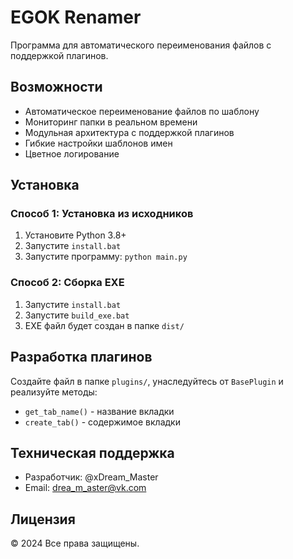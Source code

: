 # EGOK Renamer

Программа для автоматического переименования файлов с поддержкой плагинов.

## Возможности

- Автоматическое переименование файлов по шаблону
- Мониторинг папки в реальном времени
- Модульная архитектура с поддержкой плагинов
- Гибкие настройки шаблонов имен
- Цветное логирование

## Установка

### Способ 1: Установка из исходников
1. Установите Python 3.8+
2. Запустите `install.bat`
3. Запустите программу: `python main.py`

### Способ 2: Сборка EXE
1. Запустите `install.bat`
2. Запустите `build_exe.bat`
3. EXE файл будет создан в папке `dist/`

## Разработка плагинов

Создайте файл в папке `plugins/`, унаследуйтесь от `BasePlugin` и реализуйте методы:
- `get_tab_name()` - название вкладки
- `create_tab()` - содержимое вкладки

## Техническая поддержка

- Разработчик: @xDream_Master
- Email: drea_m_aster@vk.com

## Лицензия

© 2024 Все права защищены.